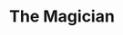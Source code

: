 ---
title: The Magician
categories:
- events
- radio
- digital
- press
tags:
- artist
position: 2
image: 
is-featured: 
is-front: 
website:
facebook: https://www.facebook.com/themagicianmusic/
twitter:
instagram:
spotify:
soundcloud:
youtube: 
apple: 
layout: client
---